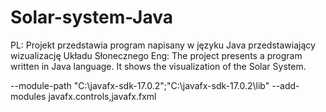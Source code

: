 # Solar-system-Java
PL: Projekt przedstawia program napisany w języku Java przedstawiający wizualizację Układu Słonecznego
Eng: The project presents a program written in Java language. It shows the visualization of the Solar System.



--module-path "C:\javafx-sdk-17.0.2";"C:\javafx-sdk-17.0.2\lib" --add-modules javafx.controls,javafx.fxml
